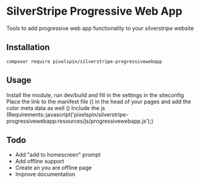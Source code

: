 # SilverStripe Progressive Web App

Tools to add progressive web app functionality to your silverstripe website

## Installation
```
composer require pixelspin/silverstripe-progressivewebapp
```

## Usage
Install the module, run dev/build and fill in the settings in the siteconfig
Place the link to the manifest file (<link rel="manifest" href="{$BaseHref}manifest.json">) in the head of your pages and add the color meta data as well (<meta name="theme-color" content="$SiteConfig.ManifestColor">)
Include the js (Requirements::javascript('pixelspin/silverstripe-progressivewebapp:resources/js/progressivewebapp.js');)

## Todo
- Add "add to homescreen" prompt
- Add offline support
- Create an you are offline page
- Improve documentation
